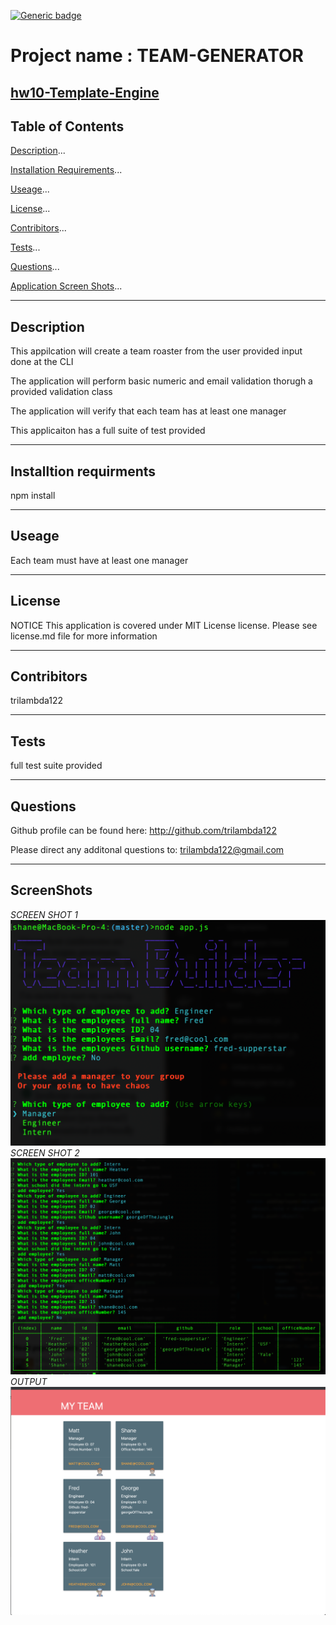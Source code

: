 
    
[![Generic badge](https://img.shields.io/static/v1?label=license&message=MIT%20License&color=green&style=for-the-badge)](https://shields.io/) 
# Project name : TEAM-GENERATOR

[hw10-Template-Engine](https://github.com/trilambda122/hw10-Template-Engine)
---
## Table of Contents

[Description](#description)...

[Installation Requirements](#installtion-requirments)...

[Useage](#useage)...

[License](#License)...

[Contribitors](#Contribitors)...

[Tests](#Tests)...

[Questions](#Questions)...

[Application Screen Shots](#ScreenShots)...

---
## Description
This appilcation will create a team roaster from the user provided input done at the CLI

The application will perform basic numeric and email validation thorugh a provided validation class

The application will verify that each team has at least one manager

This applicaiton has a full suite of test provided


---

## Installtion requirments
npm install

---
## Useage
Each team must have at least one manager

---
## License
NOTICE This application is covered under MIT License license.
Please see license.md file for more information 

---
## Contribitors 

trilambda122

---
## Tests
full test suite provided

---
## Questions

Github profile can be found here:  http://github.com/trilambda122

Please direct any additonal questions to: trilambda122@gmail.com

---
## ScreenShots

*SCREEN SHOT 1*![screenshot](screenshots/Screen1.png)
*SCREEN SHOT 2*![screenshot](screenshots/Screen2.png)
*OUTPUT*![screenshot](screenshots/Screen3.png)




